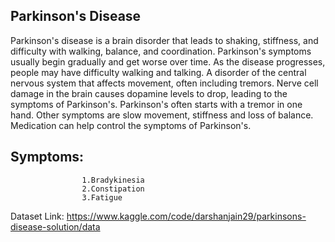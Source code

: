 ## Parkinson's Disease

Parkinson's disease is a brain disorder that leads to shaking, stiffness, and difficulty with walking, balance, and coordination. Parkinson's symptoms usually begin gradually and get worse over time. As the disease progresses, people may have difficulty walking and talking.
A disorder of the central nervous system that affects movement, often including tremors. Nerve cell damage in the brain causes dopamine levels to drop, leading to the symptoms of Parkinson's.
Parkinson's often starts with a tremor in one hand. Other symptoms are slow movement, stiffness and loss of balance. Medication can help control the symptoms of Parkinson's.

## Symptoms: 

                    1.Bradykinesia
                    2.Constipation
                    3.Fatigue

Dataset Link: https://www.kaggle.com/code/darshanjain29/parkinsons-disease-solution/data



